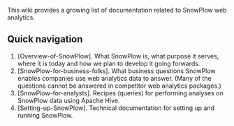 This wiki provides a growing list of documentation related to SnowPlow web analytics.

## Quick navigation

1. [Overview-of-SnowPlow]. What SnowPlow is, what purpose it serves, where it is today and how we plan to develop it going forwards.
2. [SnowPlow-for-business-folks]. What business questions SnowPlow enables companies use web analytics data to answer. (Many of the questions cannot be answered in competitor web analytics packages.)
3. [SnowPlow-for-analysts]. Recipes (queries) for performing analyses on SnowPlow data using Apache Hive.
4. [Setting-up-SnowPlow]. Technical documentation for setting up and running SnowPlow. 
